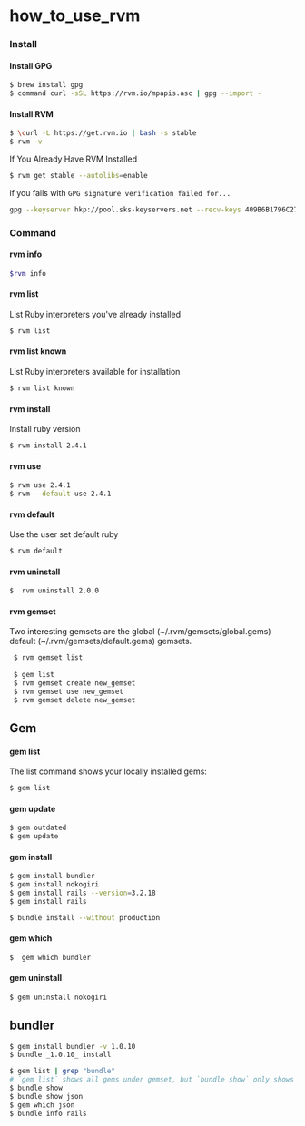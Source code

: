 # how_to_use_rvm

### Install
#### Install GPG
```bash
$ brew install gpg
$ command curl -sSL https://rvm.io/mpapis.asc | gpg --import -
```

#### Install RVM
```bash
$ \curl -L https://get.rvm.io | bash -s stable
$ rvm -v
```
If You Already Have RVM Installed
```bash
$ rvm get stable --autolibs=enable
```
if you fails with `GPG signature verification failed for...`
```bash
gpg --keyserver hkp://pool.sks-keyservers.net --recv-keys 409B6B1796C275462A1703113804BB82D39DC0E3 7D2BAF1CF37B13E2069D6956105BD0E739499BDB
```

### Command
#### rvm info
```bash
$rvm info
```
#### rvm list
List Ruby interpreters you've already installed
```bash
$ rvm list
```
#### rvm list known
List Ruby interpreters available for installation
```bash
$ rvm list known
```
#### rvm install
Install ruby version
```bash
$ rvm install 2.4.1
```
#### rvm use
```bash
$ rvm use 2.4.1
$ rvm --default use 2.4.1
```
#### rvm default
Use the user set default ruby
```bash
$ rvm default
```
#### rvm uninstall
```bash
$  rvm uninstall 2.0.0
```
#### rvm gemset
Two interesting gemsets are the global (~/.rvm/gemsets/global.gems)\
default (~/.rvm/gemsets/default.gems) gemsets.
```bash
 $ rvm gemset list
 
 $ gem list
 $ rvm gemset create new_gemset
 $ rvm gemset use new_gemset
 $ rvm gemset delete new_gemset
```
## Gem
#### gem list
The list command shows your locally installed gems:
```bash
$ gem list
```
#### gem update
```bash
$ gem outdated
$ gem update
```
#### gem install
```bash
$ gem install bundler
$ gem install nokogiri
$ gem install rails --version=3.2.18
$ gem install rails

$ bundle install --without production
```
 #### gem which
 ```bash
 $  gem which bundler
 ```
 
 #### gem uninstall
 ```bash
 $ gem uninstall nokogiri
 ```
 
## bundler
 ```bash
$ gem install bundler -v 1.0.10
$ bundle _1.0.10_ install

$ gem list | grep "bundle"
# `gem list` shows all gems under gemset, but `bundle show` only shows gems under current project
$ bundle show
$ bundle show json
$ gem which json
$ bundle info rails
```
